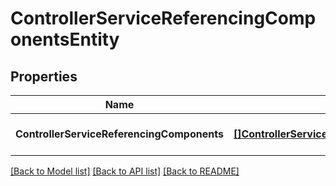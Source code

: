 # ControllerServiceReferencingComponentsEntity

## Properties
Name | Type | Description | Notes
------------ | ------------- | ------------- | -------------
**ControllerServiceReferencingComponents** | [**[]ControllerServiceReferencingComponentEntity**](ControllerServiceReferencingComponentEntity.md) |  | [optional] [default to null]

[[Back to Model list]](../pkg/nifi/README.md#documentation-for-models) [[Back to API list]](../pkg/nifi/README.md#documentation-for-api-endpoints) [[Back to README]](../pkg/nifi/README.md)


